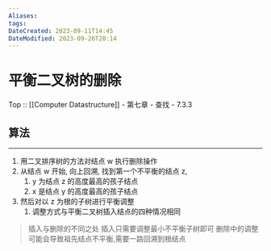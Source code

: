 ```yaml
---
Aliases: 
tags: 
DateCreated: 2023-09-11T14:45
DateModified: 2023-09-26T20:14
---
```

# 平衡二叉树的删除

Top :: [[Computer Datastructure]] - 第七章 - 查找 - 7.3.3

## 算法
---
1. 用二叉排序树的方法对结点 w 执行删除操作
2. 从结点 w 开始, 向上回溯, 找到第一个不平衡的结点 z,
	1. y 为结点 z 的高度最高的孩子结点
	2. x 是结点 y 的高度最高的孩子结点
3. 然后对以 z 为根的子树进行平衡调整
	1. 调整方式与平衡二叉树插入结点的四种情况相同

> 插入与删除的不同之处
> 插入只需要调整最小不平衡子树即可
> 删除中的调整可能会导致祖先结点不平衡,需要一路回溯到根结点
